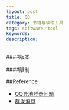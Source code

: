 ```yaml
---
layout: post
title: QQ
category: 书籍与软件工具
tags: software／tool
keywords: 
description: 
---
```


####版本

####限制

##Reference

* [QQ异地登录问题](http://www.haoyoudaijia.com/forum.php?mod=viewthread&tid=37&page=1&authorid=1)
* [群发消息](http://www.haoyoudaijia.com/thread-42-1-1.html)